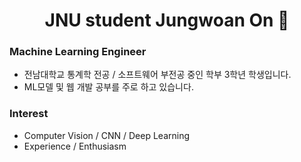 <div align=center>
  <h1> JNU student Jungwoan On 👋 </h1>
</div>

### Machine Learning Engineer
- 전남대학교 통계학 전공 / 소프트웨어 부전공 중인 학부 3학년 학생입니다.
- ML모델 및 웹 개발 공부를 주로 하고 있습니다.

### Interest
- Computer Vision / CNN / Deep Learning
- Experience / Enthusiasm

<br>
